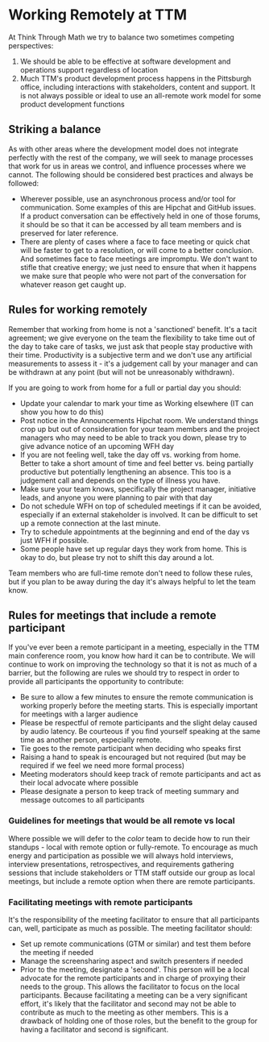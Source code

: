 # Working Remotely at TTM

At Think Through Math we try to balance two sometimes competing perspectives:

1. We should be able to be effective at software development and operations
support regardless of location
1. Much TTM's product development process happens in the Pittsburgh office,
including interactions with stakeholders, content and support. It is not always
possible or ideal to use an all-remote work model for some product development
functions

## Striking a balance
As with other areas where the development model does not integrate perfectly
with the rest of the company, we will seek to manage processes that work for
us in areas we control, and influence processes where we cannot. The following
should be considered best practices and always be followed:
* Wherever possible, use an asynchronous process and/or tool for communication.
Some examples of this are Hipchat and GitHub issues. If a product conversation
can be effectively held in one of those forums, it should be so that it can
be accessed by all team members and is preserved for later reference.
* There are plenty of cases where a face to face meeting or quick chat will be
faster to get to a resolution, or will come to a better conclusion. And sometimes
face to face meetings are impromptu. We don't want to stifle that creative energy; we just need to ensure that when it happens we make sure that people who were
not part of the conversation for whatever reason get caught up.

## Rules for working remotely

Remember that working from home is not a 'sanctioned' benefit. It's a tacit
agreement; we give everyone on the team the flexibility to take time out of the
day to take care of tasks, we just ask that people stay productive with their
time. Productivity is a subjective term and we don't use any artificial measurements
to assess it - it's a judgement call by your manager and can be withdrawn at
any point (but will not be unreasonably withdrawn).

If you are going to work from home for a full or partial day you should:
* Update your calendar to mark your time as Working elsewhere (IT can show you
  how to do this)
* Post notice in the Announcements Hipchat room. We understand things crop up but out of consideration
for your team members and the project managers who may need to be able to track you down,
please try to give advance notice of an upcoming WFH day
* If you are not feeling well, take the day off vs. working from home. Better
to take a short amount of time and feel better vs. being partially productive
but potentially lengthening an absence. This too is a judgement call and depends on
the type of illness you have.
* Make sure your team knows, specifically the project manager, initiative leads,
and anyone you were planning to pair with that day
* Do not schedule WFH on top of scheduled meetings if it can be avoided, especially
if an external stakeholder is involved. It can be difficult to set up a remote
connection at the last minute.
* Try to schedule appointments at the beginning and end of the day vs just WFH if
possible.
* Some people have set up regular days they work from home. This is okay to do,
but please try not to shift this day around a lot.

Team members who are full-time remote don't need to follow these rules, but if
you plan to be away during the day it's always helpful to let the team know.

## Rules for meetings that include a remote participant

If you've ever been a remote participant in a meeting, especially in the TTM main
conference room, you know how hard it can be to contribute. We will continue to
work on improving the technology so that it is not as much of a barrier, but
the following are rules we should try to respect in order to provide all participants
the opportunity to contribute:
* Be sure to allow a few minutes to ensure the remote communication is working
properly before the meeting starts. This is especially important for meetings
with a larger audience
* Please be respectful of remote participants and the slight delay caused by
audio latency. Be courteous if you find yourself speaking at the same time
as another person, especially remote.
* Tie goes to the remote participant when deciding who speaks first
* Raising a hand to speak is encouraged but not required (but may be required if
we feel we need more formal process)
* Meeting moderators should keep track of remote participants and act as their
local advocate where possible
* Please designate a person to keep track of meeting summary and message outcomes
to all participants

### Guidelines for meetings that would be all remote vs local

Where possible we will defer to the _color_ team to decide how to run their
standups - local with remote option or fully-remote. To encourage as much
energy and participation as possible we will always hold interviews, interview
presentations, retrospectives, and requirements gathering sessions that include
stakeholders or TTM staff outside our group as local meetings, but include a
remote option when there are remote participants.

### Facilitating meetings with remote participants
It's the responsibility of the meeting facilitator to ensure that all participants
can, well, participate as much as possible. The meeting facilitator should:
* Set up remote communications (GTM or similar) and test them before the meeting
if needed
* Manage the screensharing aspect and switch presenters if needed
* Prior to the meeting, designate a 'second'. This person will be a local advocate
for the remote participants and in charge of proxying their needs to the group.
This allows the facilitator to focus on the local participants. Because facilitating
a meeting can be a very significant effort, it's likely that the facilitator and
second may not be able to contribute as much to the meeting as other members.
This is a drawback of holding one of those roles, but the benefit to the group
for having a facilitator and second is significant.
